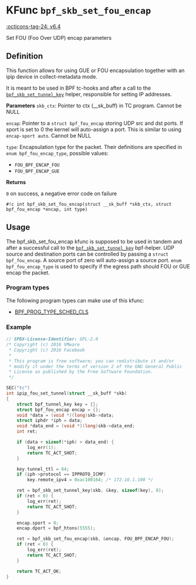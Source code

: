 # KFunc `bpf_skb_set_fou_encap`

<!-- [FEATURE_TAG](bpf_skb_set_fou_encap) -->
[:octicons-tag-24: v6.4](https://github.com/torvalds/linux/commit/c50e96099edb134bf107fafc02715fbc4aa2277f)
<!-- [/FEATURE_TAG] -->

Set FOU (Foo Over UDP) encap parameters

## Definition

This function allows for using GUE or FOU encapsulation together with an ipip device in collect-metadata mode.

It is meant to be used in BPF tc-hooks and after a call to the [`bpf_skb_set_tunnel_key`](../helper-function/bpf_skb_set_tunnel_key.md) helper, responsible for setting IP addresses.

**Parameters**
`skb_ctx`:  Pointer to ctx (__sk_buff) in TC program. Cannot be NULL

`encap`:    Pointer to a `struct bpf_fou_encap` storing UDP src and dst ports. If sport is set to 0 the kernel will auto-assign a port. This is similar to using `encap-sport auto`. Cannot be NULL

`type`: Encapsulation type for the packet. Their definitions are specified in `enum bpf_fou_encap_type`, possible values:

- `FOU_BPF_ENCAP_FOU`
- `FOU_BPF_ENCAP_GUE`


**Returns**

`0` on success, a negative error code on failure

<!-- [KFUNC_DEF] -->
`#!c int bpf_skb_set_fou_encap(struct __sk_buff *skb_ctx, struct bpf_fou_encap *encap, int type)`
<!-- [/KFUNC_DEF] -->

## Usage

The bpf_skb_set_fou_encap kfunc is supposed to be used in tandem and after a successful call to the [`bpf_skb_set_tunnel_key`](../helper-function/bpf_skb_set_tunnel_key.md) bpf-helper. UDP source and destination ports can be controlled by passing a `struct bpf_fou_encap`. A source port of zero will auto-assign a source port. `enum bpf_fou_encap_type` is used to specify if the egress path should FOU or GUE encap the packet.

### Program types

The following program types can make use of this kfunc:

<!-- [KFUNC_PROG_REF] -->
- [BPF_PROG_TYPE_SCHED_CLS](../program-type/BPF_PROG_TYPE_SCHED_CLS.md)
<!-- [/KFUNC_PROG_REF] -->

### Example

```c
// SPDX-License-Identifier: GPL-2.0
/* Copyright (c) 2016 VMware
 * Copyright (c) 2016 Facebook
 *
 * This program is free software; you can redistribute it and/or
 * modify it under the terms of version 2 of the GNU General Public
 * License as published by the Free Software Foundation.
 */

SEC("tc")
int ipip_fou_set_tunnel(struct __sk_buff *skb)
{
	struct bpf_tunnel_key key = {};
	struct bpf_fou_encap encap = {};
	void *data = (void *)(long)skb->data;
	struct iphdr *iph = data;
	void *data_end = (void *)(long)skb->data_end;
	int ret;

	if (data + sizeof(*iph) > data_end) {
		log_err(1);
		return TC_ACT_SHOT;
	}

	key.tunnel_ttl = 64;
	if (iph->protocol == IPPROTO_ICMP)
		key.remote_ipv4 = 0xac100164; /* 172.16.1.100 */

	ret = bpf_skb_set_tunnel_key(skb, &key, sizeof(key), 0);
	if (ret < 0) {
		log_err(ret);
		return TC_ACT_SHOT;
	}

	encap.sport = 0;
	encap.dport = bpf_htons(5555);

	ret = bpf_skb_set_fou_encap(skb, &encap, FOU_BPF_ENCAP_FOU);
	if (ret < 0) {
		log_err(ret);
		return TC_ACT_SHOT;
	}

	return TC_ACT_OK;
}
```
